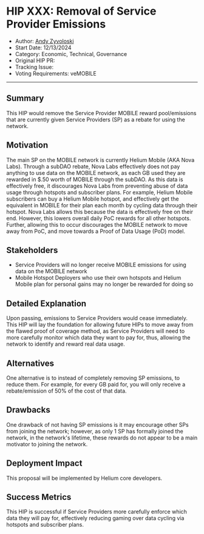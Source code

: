 # HIP XXX: Removal of Service Provider Emissions
- Author: [Andy Zyvoloski](https://github.com/heatedlime)
- Start Date: 12/13/2024
- Category: Economic, Technical, Governance
- Original HIP PR: 
- Tracking Issue: 
- Voting Requirements: veMOBILE

---

## Summary
This HIP would remove the Service Provider MOBILE reward pool/emissions that are currently given Service Providers (SP) as a rebate for using the network.

## Motivation

The main SP on the MOBILE network is currently Helium Mobile (AKA Nova Labs). Through a subDAO rebate, Nova Labs effectively does not pay anything to use data on the MOBILE network, as each GB used they are rewarded in $.50 worth of MOBILE through the subDAO. As this data is effectively free, it discourages Nova Labs from preventing abuse of data usage through hotspots and subscriber plans. For example, Helium Mobile subscribers can buy a Helium Mobile hotspot, and effectively get the equivalent in MOBILE for their plan each month by cycling data through their hotspot. Nova Labs allows this because the data is effectively free on their end. However, this lowers overall daily PoC rewards for all other hotspots. Further, allowing this to occur discourages the MOBILE network to move away from PoC, and move towards a Proof of Data Usage (PoD) model.


## Stakeholders

- Service Providers will no longer receive MOBILE emissions for using data on the MOBILE network
- Mobile Hotspot Deployers who use their own hotspots and Helium Mobile plan for personal gains may no longer be rewarded for doing so

## Detailed Explanation

Upon passing, emissions to Service Providers would cease immediately. This HIP will lay the foundation for allowing future HIPs to move away from the flawed proof of coverage method, as Service Providers will need to more carefully monitor which data they want to pay for, thus, allowing the network to identify and reward real data usage. 


## Alternatives

One alternative is to instead of completely removing SP emissions, to reduce them. For example, for every GB paid for, you will only receive a rebate/emission of 50% of the cost of that data. 

## Drawbacks

One drawback of not having SP emissions is it may encourage other SPs from joining the network; however, as only 1 SP has formally joined the network, in the network's lifetime, these rewards do not appear to be a main motivator to joining the network.


## Deployment Impact

This proposal will be implemented by Helium core developers. 

## Success Metrics

This HIP is successful if Service Providers more carefully enforce which data they will pay for, effectively reducing gaming over data cycling via hotspots and subscriber plans.
